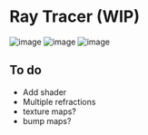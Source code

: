 # Ray Tracer (WIP)

![image](https://github.com/TylerJTimothy/rayTracer/assets/62077017/e3cf8622-02bd-4788-aaeb-93e7ee2ae1a2)
![image](https://github.com/TylerJTimothy/rayTracer/assets/62077017/8365974e-45f6-4e02-b33b-37026a241567)
![image](https://github.com/TylerJTimothy/rayTracer/assets/62077017/5776a95c-a5d0-4b10-b447-2058a143b9f3)

## To do
- Add shader
- Multiple refractions
- texture maps?
- bump maps?
